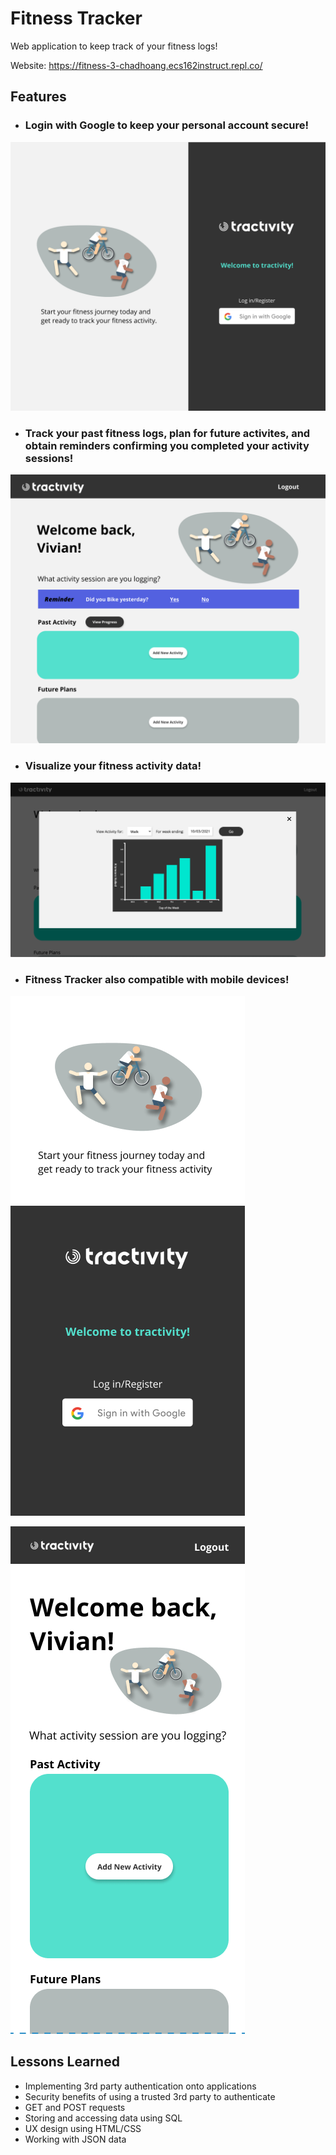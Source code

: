 # Fitness Tracker
Web application to keep track of your fitness logs!

Website: https://fitness-3-chadhoang.ecs162instruct.repl.co/

## Features
- ### Login with Google to keep your personal account secure!

![Login](Images/tractivity-login.png)

- ### Track your past fitness logs, plan for future activites, and obtain reminders confirming you completed your activity sessions!

![Home](Images/tractivity-home.png)

- ### Visualize your fitness activity data!

![Barchart](Images/barchart.png)

- ### Fitness Tracker also compatible with mobile devices!

![Mobile Login](Images/tractivity-mobile-login.png) 

![Mobile Home](Images/tractivity-mobile.png)

## Lessons Learned
- Implementing 3rd party authentication onto applications
- Security benefits of using a trusted 3rd party to authenticate
- GET and POST requests
- Storing and accessing data using SQL
- UX design using HTML/CSS
- Working with JSON data 
